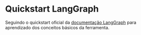 # Quickstart LangGraph

Seguindo o quickstart oficial da [documentação LangGraph](https://langchain-ai.github.io/langgraph/concepts/why-langgraph/) para aprendizado dos conceitos básicos da ferramenta.